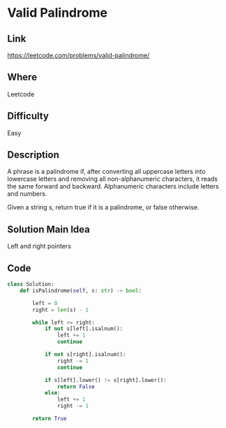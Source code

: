 # Valid Palindrome

## Link

https://leetcode.com/problems/valid-palindrome/

## Where

Leetcode

## Difficulty

Easy

## Description

A phrase is a palindrome if, after converting all uppercase letters into lowercase letters and removing all non-alphanumeric characters, it reads the same forward and backward. Alphanumeric characters include letters and numbers.

Given a string s, return true if it is a palindrome, or false otherwise.

## Solution Main Idea

Left and right pointers


## Code

```python
class Solution:
    def isPalindrome(self, s: str) -> bool:

        left = 0
        right = len(s) - 1

        while left <= right:
            if not s[left].isalnum():
                left += 1
                continue

            if not s[right].isalnum():
                right -= 1
                continue

            if s[left].lower() != s[right].lower():
                return False
            else:
                left += 1
                right -= 1

        return True

```

